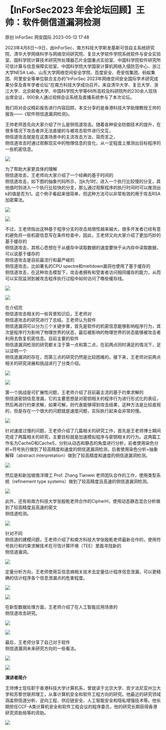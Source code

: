 #  【InForSec2023 年会论坛回顾】王帅：软件侧信道漏洞检测   
原创 InForSec  网安国际   2023-05-12 17:48  
  
2023年4月8日～9日，由InForSec、南方科技大学斯发基斯可信自主系统研究院、清华大学网络科学与网络空间研究院、复旦大学软件学院系统软件与安全实验室、国科学院计算技术研究所处理器芯片全国重点实验室、中国科学院软件研究所可信计算与信息保障实验室、中国科学院大学国家计算机网络入侵防范中心、浙江大学NESA Lab、山东大学网络空间安全学院、百度安全、奇安信集团、蚂蚁集团、阿里安全等单位联合主办的“InForSec 2023年网络空间安全国际学术研究成果分享及青年学者论坛”在南方科技大学成功召开。来自清华大学、复旦大学、浙江大学、北京邮电大学、中国科学院大学等66所高校及科研院所的230余人现场出席会议，900余人通过视频会议系统及直播系统参与了本次论坛。  
  
  
我们将对会议精彩报告进行内容回顾，本文分享的是香港科技大学助理教授王帅的报告——《软件侧信道漏洞检测》。  
  
  
王帅老师首先向大家介绍了什么是侧信道攻击。随着各种安全防御技术的提升，在很多情况下攻击者并无法直接的与被攻击软件进行交互，  
侧信道攻击就是在这类场景中的主流攻击方法，简而言之，  
侧信道攻击时通过观察现实中的物理信息的变化，从一定程度上推测出目标程序的一些机密信息。  
  
![](https://mmbiz.qpic.cn/mmbiz_png/icelxY6ibIXSWXibdQ1VrtXsF7EC9gMj4dyoOD9nlCD79jbE2Pf96hAEUofTBnConOzZBCkIKxvm3cmFtG74BlIWQ/640?wx_fmt=png "")  
  
  
为了帮助大家更具体的理解  
侧信道攻击，王老师向大家介绍了一个经典的基于时间的  
侧信道攻击，如下图的抽象代码所示，当k为1时，进入一个执行比较慢的分支，其他值时则进入一个执行比较快的分支，那么通过观察程序的执行时间时可以推测出k的值是否为1。这个例子看起来很简单，但这种方法可以非常有效的用于攻击RSA加密算法。  
  
![](https://mmbiz.qpic.cn/mmbiz_png/icelxY6ibIXSWXibdQ1VrtXsF7EC9gMj4dyGelPA6JSkyK8kErfJCzF5hOcToyMOOaWb9XbQX2IHOzicJMia5OeYgicQ/640?wx_fmt=png "")  
  
![](https://mmbiz.qpic.cn/mmbiz_png/icelxY6ibIXSWXibdQ1VrtXsF7EC9gMj4dyxF10849qp8sbLIUHgOCBm7s2ia0jiaTV8hHRajBuQicyiaYA6XRUPIbrRg/640?wx_fmt=png "")  
  
  
不过，王老师指出这种基于程序分支的攻击局限性越来越大，很多开发者已经有意的避免将一些机密信息写在条件检查中，因此，王老师又向大家介绍了更加巧妙的基于缓存的  
侧信道攻击，其核心思想在于从缓存中读取数据的速度要快于从内存中读取数据，可以说基于缓存的  
侧信道攻击是目前最流行和最严峻的  
侧信道攻击，比如著名的CPU spectre和meltdown漏洞也使用了基于缓存的  
侧信道攻击，在这种攻击模型下，攻击者拥有和受害者访问相同缓存的能力，从而可以实现监测到被攻击程序执行过程中如何访问了哪些缓存线。  
  
![](https://mmbiz.qpic.cn/mmbiz_png/icelxY6ibIXSWXibdQ1VrtXsF7EC9gMj4dy30QIYKMaNJAgMtyXy8E8lRMcjRdVsdpHntzjMbwDWu38xt7zItVTkQ/640?wx_fmt=png "")  
  
![](https://mmbiz.qpic.cn/mmbiz_png/icelxY6ibIXSWXibdQ1VrtXsF7EC9gMj4dyxLqLz3O4bgJqOFSicLv5GeGsGezKm374wvP0IvuiaCgGH89FQ2G9o7tg/640?wx_fmt=png "")  
  
  
在介绍完  
侧信道攻击相关的一些背景知识后，王老师对  
侧信道攻击的研究进行了总结。王老师认为软件  
侧信道漏洞可以分为三个关键步骤，首先是软件的机密信息能够影响程序行为，其次是程序行为影响了物理世界的状态，最后被影响的物理世界的状态能够被攻击者利用去恢复机密信息。目前主要的软件  
侧信道漏洞检测的研究都关注于第一点和第二点，在前两点同时满足的情况下，足以证明一个  
侧信道漏洞的存在，而第三点的研究仍然是比较困难的。接下来，王老师对前两点相关的研究进展和挑战进行了分类介绍。  
  
![](https://mmbiz.qpic.cn/mmbiz_png/icelxY6ibIXSWXibdQ1VrtXsF7EC9gMj4dy38Ko5BWMUvy2FZKe7rC1rvpoRlIDn8icHUDkB5RPgUD5TuVeoF8zaGQ/640?wx_fmt=png "")  
  
![](https://mmbiz.qpic.cn/mmbiz_png/icelxY6ibIXSWXibdQ1VrtXsF7EC9gMj4dyFtzJ8JLogluPa4zHJeyJficqic8SWG8Ig2jLWDYFgOD6bekBWiac4u7fw/640?wx_fmt=png "")  
  
  
第一个挑战是可扩展性问题，王老师介绍了目前最主流的基于约束求解的  
侧信道密钥信息泄漏，它的主要思想是对密钥相关的程序行为进行形式化的表征，然后再进行约束求解，如果可解，则代表能够得到攻击结果，这种方法是比较直观的，但是存在一个很大的问题就是速度问题，实际执行起来会非常的慢。  
  
![](https://mmbiz.qpic.cn/mmbiz_png/icelxY6ibIXSXUtdwOrKtWKl6UdXSF8vZqlAqJVvRDXhuE2TIkRxFwSt7poiaRQLSgfchwA1N09JhD7Nzeib2xVOlg/640?wx_fmt=png "")  
  
  
针对速度过慢的问题，王老师介绍了几篇相关的研究工作，首先是王老师博士期间完成了两篇相关的研究，主要目标就是加速模拟程序与密钥相关的行为。这两篇工作名为CacheD和CacheS，分别从动态和静态的角度进行分析，前者使用染色分析+符号执行做到了较高精度和速度的侧信道漏洞检测，后者使用染色分析+抽象解释（abstract interpretation）做到了较高精度和速度的侧信道漏洞检测。  
  
![](https://mmbiz.qpic.cn/mmbiz_png/icelxY6ibIXSWXibdQ1VrtXsF7EC9gMj4dyh5P0NyCvic0iaJC0Ot9fdUVodnwNQSJGarpoenFZIfO1q9JP2F9xIdfw/640?wx_fmt=png "")  
  
  
然后是和新加坡南洋理工 Prof. Zhang Tianwei 老师团队合作的工作，使用类型系统（refinement type systems）做到了较高精度且高速的侧信道漏洞检测。  
  
![](https://mmbiz.qpic.cn/mmbiz_png/icelxY6ibIXSWXibdQ1VrtXsF7EC9gMj4dy6vttB5pchyfmChoS68RibFJ4p7G1onseLwFtsrab1xQACw5JCEdKfFA/640?wx_fmt=png "")  
  
  
此外，还有和南方科技大学张殷乾老师合作的CipherH，使用动态静态混合分析做到了较高精度且高速的密文  
侧信道检测。  
  
![](https://mmbiz.qpic.cn/mmbiz_png/icelxY6ibIXSWXibdQ1VrtXsF7EC9gMj4dyPbYMlA70N4GS4fKiarToicEO5toruQtsch2cQlRpNfjVJPDMhiarmkuzQ/640?wx_fmt=png "")  
  
  
针对不同  
侧信道的建模问题，王老师介绍了和南方科技大学张殷乾老师最新合作的，使用符号执行和约束求解技术在可信计算环境（TEE）里面寻找新的  
侧信道漏洞。  
  
![](https://mmbiz.qpic.cn/mmbiz_png/icelxY6ibIXSWXibdQ1VrtXsF7EC9gMj4dysZjI7yw9iaxE18YxkM7tjpF0GFv9ckojWorwRdzO1fNqsV2pWSqYw4Q/640?wx_fmt=png "")  
  
  
定量分析方向，王老师使用互信息熵相关技术去定量估计程序信息泄漏，可以更精确的估计程序各个信息泄漏点的危害程度。  
  
![](https://mmbiz.qpic.cn/mmbiz_png/icelxY6ibIXSWXibdQ1VrtXsF7EC9gMj4dyPCpbtZOgyugKtmXFSCTrTv4R4ac0tNn7gporicKLicyaSS5UlTLxkXaQ/640?wx_fmt=png "")  
  
![](https://mmbiz.qpic.cn/mmbiz_png/icelxY6ibIXSWXibdQ1VrtXsF7EC9gMj4dyQvFvicH52S9ftdD7Qwx818eILhNSsYFhpaAjicpEsNVGhH2icV7gHdF2Q/640?wx_fmt=png "")  
  
  
在新型数据处理方面，王老师介绍了在人工智能应用场景的  
侧信道攻击研究。  
  
![](https://mmbiz.qpic.cn/mmbiz_png/icelxY6ibIXSWXibdQ1VrtXsF7EC9gMj4dygmFf6aCUELYrrCcBp0L8MVjWv4JsomahNHptbF0DqsPCUibJUbZzp1A/640?wx_fmt=png "")  
  
![](https://mmbiz.qpic.cn/mmbiz_png/icelxY6ibIXSWXibdQ1VrtXsF7EC9gMj4dy1K7Q2xMpV5FMsNOuAkSKvOwERmWps2YvicWk3TNhuse7ia3WITMLaKZA/640?wx_fmt=png "")  
  
  
最后，王老师分享了自己对于软件  
侧信道漏洞未来研究方向的一些看法。  
  
![](https://mmbiz.qpic.cn/mmbiz_png/icelxY6ibIXSWXibdQ1VrtXsF7EC9gMj4dywgMK3VApjXiajUQQ2icIoSqVjWIMqYXicfERgDlKrc2CBXXS4gWNxNJ7A/640?wx_fmt=png "")  
  
  
![](https://mmbiz.qpic.cn/mmbiz_png/icelxY6ibIXSWXibdQ1VrtXsF7EC9gMj4dy0bxrgF9IoErn72bXkO0IlfkatrzWqh5MoOOplsFO0fvDGgf7LyCw5g/640?wx_fmt=png "")  
  
**演讲者简介**  
  
  
  
  
王帅博士现任职于香港科技大学计算机系，曾就读于北京大学、宾夕法尼亚州立大学和苏黎世联邦理工，从事计算机安全和软件工程方向的研究。他最近的研究领域涵盖侧信道分析、逆向工程、供应链安全、人工智能安全和隐私增强技术等。他长期担任CCF-A类计算机安全和软件工程会议的程序委员，他的研究长期获得香港研究资助局等的资助。  
  
  
  
  
  
  
  
  
![](https://mmbiz.qpic.cn/mmbiz_jpg/icelxY6ibIXSWXibdQ1VrtXsF7EC9gMj4dyGUCNicKkeBXd5HhGyfXSzxgwRmic8se3ERDVcrTLCjicWZbQR7JpKJ7nA/640?wx_fmt=jpeg "")  
  
  
